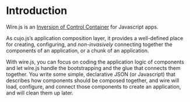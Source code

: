 # Introduction

Wire.js is an [Inversion of Control Container](http://martinfowler.com/articles/injection.html "Inversion of Control Containers and the Dependency Injection pattern") for Javascript apps.

As cujo.js’s application composition layer, it provides a well-defined place for creating, configuring, and *non-invasively* connecting together the components of an application, or a chunk of an application.

With wire.js, you can focus on coding the application logic of components and let wire.js handle the bootstrapping and the glue that connects them together.  You write some simple, declarative JSON (or Javascript) that describes how components should be composed together, and wire will load, configure, and connect those components to create an application, and will clean them up later.


